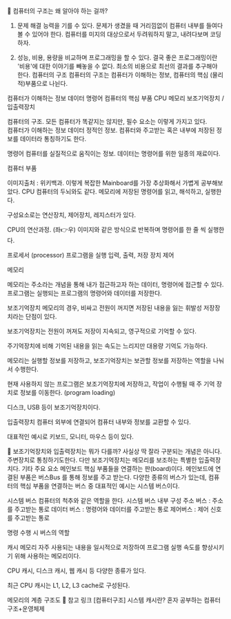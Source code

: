 🤔 컴퓨터의 구조는 왜 알아야 하는 걸까?
1. 문제 해결 능력을 기를 수 있다.
문제가 생겼을 때 거리낌없이 컴퓨터 내부를 들여다볼 수 있어야 한다. 컴퓨터를 미지의 대상으로서 두려워하지 말고, 내려다보며 코딩하자.

2. 성능, 비용, 용량을 비교하며 프로그래밍을 할 수 있다.
결국 좋은 프로그래밍이란 '비용'에 대한 이야기를 빼놓을 수 없다. 최소의 비용으로 최선의 결과를 추구해야 한다.
컴퓨터의 구조
컴퓨터의 구조는 컴퓨터가 이해하는 정보, 컴퓨터의 핵심 (물리적)부품으로 나뉜다.

컴퓨터가 이해하는 정보
데이터
명령어
컴퓨터의 핵심 부품
CPU
메모리
보조기억장치 / 입출력장치

컴퓨터의 구조. 모든 컴퓨터가 똑같지는 않지만, 필수 요소는 이렇게 가지고 있다.\
컴퓨터가 이해하는 정보
데이터
정적인 정보. 컴퓨터와 주고받는 혹은 내부에 저장된 정보를 데이터라 통칭하기도 한다.

 

명령어
컴퓨터를 실질적으로 움직이는 정보. 데이터는 명령어를 위한 일종의 재료이다.

컴퓨터 부품

이미지출처 : 위키백과. 이렇게 복잡한 Mainboard를 가장 추상화해서 가볍게 공부해보았다.
CPU
컴퓨터의 두뇌와도 같다. 메모리에 저장된 명령어를 읽고, 해석하고, 실행한다.

구성요소로는 연산장치, 제어장치, 레지스터가 있다.



CPU의 연산과정. (좌👉우)
이미지와 같은 방식으로 반복하며 명령어를 한 줄 씩 실행한다.

프로세서 (processor)
프로그램을 실행
입력, 출력, 저장 장치 제어
 

메모리

메모리는 주소라는 개념을 통해 내가 접근하고자 하는 데이터, 명령어에 접근할 수 있다.
프로그램는 실행되는 프로그램의 명령어와 데이터를 저장한다.
 

보조기억장치
메모리의 경우, 비싸고 전원이 꺼지면 저장된 내용을 잃는 휘발성 저장장치라는 단점이 있다.

보조기억장치는 전원이 꺼져도 저장이 지속되고, 영구적으로 기억할 수 있다.

주기억장치에 비해 기억된 내용을 읽는 속도는 느리지만 대용량 기억도 가능하다.

 

메모리는 실행할 정보를 저장하고, 보조기억장치는 보관할 정보를 저장하는 역할을 나눠서 수행한다.

현재 사용하지 않는 프로그램은 보조기억장치에 저장하고, 작업이 수행될 때 주 기억 장치로 정보를 이동한다. (program loading)

디스크, USB 등이 보조기억장치이다.

 

입출력장치
컴퓨터 외부에 연결되어 컴퓨터 내부와 정보를 교환할 수 있다.

대표적인 예시로 키보드, 모니터, 마우스 등이 있다.

 

👀 보조기억장치와 입출력장치는 뭐가 다를까?
사실상 딱 잘라 구분되는 개념은 아니다. 주변장치로 통칭하기도한다.
다만 보조기억장치는 메모리를 보조하는 특별한 입출력장치다.
기타 주요 요소
메인보드
핵심 부품들을 연결하는 판(board)이다.
메인보드에 연결된 부품은 버스Bus 를 통해 정보를 주고 받는다.
다양한 종류의 버스가 있는데, 컴퓨터의 핵심 부품을 연결하는 버스 중 대표적인 예시는 시스템 버스이다.
 

시스템 버스
컴퓨터의 척추와 같은 역할을 한다.
시스템 버스 내부 구성
주소 버스 : 주소를 주고받는 통로
데이터 버스 : 명령어와 데이터를 주고받는 통로
제어버스 : 제어 신호를 주고받는 통로


명령 수행 시 버스의 역할
 

캐시 메모리
자주 사용되는 내용을 일시적으로 저장하여 프로그램 실행 속도를 향상시키기 위해 사용하는 메모리이다.

CPU 캐시, 디스크 캐시, 웹 캐시 등 다양한 종류가 있다.

최근 CPU 캐시는 L1, L2, L3 cache로 구성된다.


메모리의 계층 구조도
🔗 참고 링크
[컴퓨터구조] 시스템 캐시란?
혼자 공부하는 컴퓨터 구조+운영체제